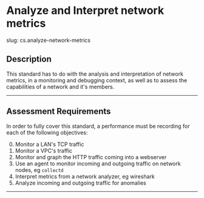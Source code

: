 # Analyze and Interpret network metrics

slug: cs.analyze-network-metrics

## Description
This standard has to do with the analysis and interpretation of network metrics, in a monitoring and debugging context, as well as to assess the capabilities of a network and it's members.


---
## Assessment Requirements
In order to fully cover this standard, a performance must be recording for each of the following objectives:

0. Monitor a LAN's TCP traffic
1. Monitor a VPC's traffic
2. Monitor and graph the HTTP traffic coming into a webserver
3. Use an agent to monitor incoming and outgoing traffic on network nodes, eg `collectd`
4. Interpret metrics from a network analyzer, eg wireshark
5. Analyze incoming and outgoing traffic for anomalies


---
